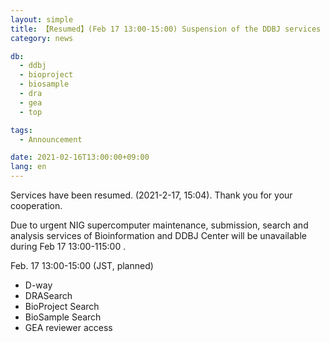 ```yaml
---
layout: simple
title: 【Resumed】(Feb 17 13:00-15:00) Suspension of the DDBJ services due to urgent NIG supercomputer maintenance
category: news

db:
  - ddbj
  - bioproject
  - biosample
  - dra
  - gea
  - top

tags:
  - Announcement

date: 2021-02-16T13:00:00+09:00
lang: en
---
```


<p class="red">Services have been resumed. (2021-2-17, 15:04). Thank you for your cooperation.</p>
Due to urgent NIG supercomputer maintenance, submission, search and analysis services of Bioinformation and DDBJ Center will be unavailable during Feb 17 13:00-115:00 .

<span class="bold">Feb. 17 13:00-15:00 (JST, planned)</span>
- D-way
- DRASearch
- BioProject Search
- BioSample Search
- GEA reviewer access